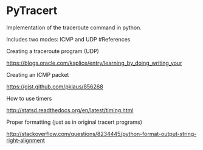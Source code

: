 PyTracert
===================

Implementation of the traceroute command in python.

Includes two modes: ICMP and UDP
#References

Creating a traceroute program (UDP)

https://blogs.oracle.com/ksplice/entry/learning_by_doing_writing_your

Creating an ICMP packet

https://gist.github.com/pklaus/856268   

How to use timers        

http://statsd.readthedocs.org/en/latest/timing.html

Proper formatting (just as in original tracert programs)

http://stackoverflow.com/questions/8234445/python-format-output-string-right-alignment
